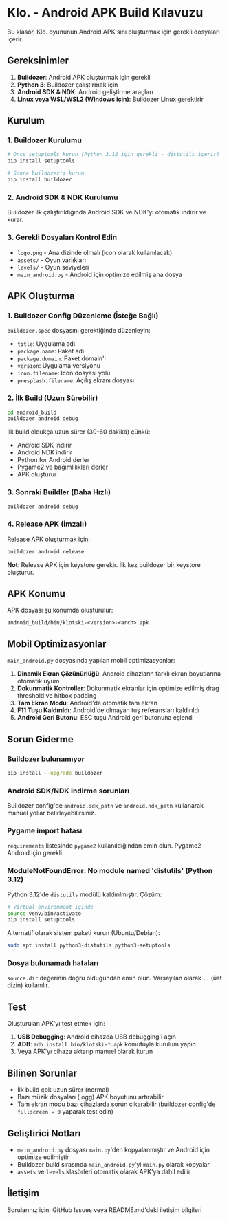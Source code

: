 # Klo. - Android APK Build Kılavuzu

Bu klasör, Klo. oyununun Android APK'sını oluşturmak için gerekli dosyaları içerir.

## Gereksinimler

1. **Buildozer**: Android APK oluşturmak için gerekli
2. **Python 3**: Buildozer çalıştırmak için
3. **Android SDK & NDK**: Android geliştirme araçları
4. **Linux veya WSL/WSL2 (Windows için)**: Buildozer Linux gerektirir

## Kurulum

### 1. Buildozer Kurulumu

```bash
# Önce setuptools kurun (Python 3.12 için gerekli - distutils içerir)
pip install setuptools

# Sonra buildozer'ı kurun
pip install buildozer
```

### 2. Android SDK & NDK Kurulumu

Buildozer ilk çalıştırıldığında Android SDK ve NDK'yı otomatik indirir ve kurar.

### 3. Gerekli Dosyaları Kontrol Edin

- `logo.png` - Ana dizinde olmalı (icon olarak kullanılacak)
- `assets/` - Oyun varlıkları
- `levels/` - Oyun seviyeleri
- `main_android.py` - Android için optimize edilmiş ana dosya

## APK Oluşturma

### 1. Buildozer Config Düzenleme (İsteğe Bağlı)

`buildozer.spec` dosyasını gerektiğinde düzenleyin:

- `title`: Uygulama adı
- `package.name`: Paket adı
- `package.domain`: Paket domain'i
- `version`: Uygulama versiyonu
- `icon.filename`: Icon dosyası yolu
- `presplash.filename`: Açılış ekranı dosyası

### 2. İlk Build (Uzun Sürebilir)

```bash
cd android_build
buildozer android debug
```

İlk build oldukça uzun sürer (30-60 dakika) çünkü:
- Android SDK indirir
- Android NDK indirir
- Python for Android derler
- Pygame2 ve bağımlılıkları derler
- APK oluşturur

### 3. Sonraki Buildler (Daha Hızlı)

```bash
buildozer android debug
```

### 4. Release APK (İmzalı)

Release APK oluşturmak için:

```bash
buildozer android release
```

**Not**: Release APK için keystore gerekir. İlk kez buildozer bir keystore oluşturur.

## APK Konumu

APK dosyası şu konumda oluşturulur:

```
android_build/bin/klotski-<version>-<arch>.apk
```

## Mobil Optimizasyonlar

`main_android.py` dosyasında yapılan mobil optimizasyonlar:

1. **Dinamik Ekran Çözünürlüğü**: Android cihazların farklı ekran boyutlarına otomatik uyum
2. **Dokunmatik Kontroller**: Dokunmatik ekranlar için optimize edilmiş drag threshold ve hitbox padding
3. **Tam Ekran Modu**: Android'de otomatik tam ekran
4. **F11 Tuşu Kaldırıldı**: Android'de olmayan tuş referansları kaldırıldı
5. **Android Geri Butonu**: ESC tuşu Android geri butonuna eşlendi

## Sorun Giderme

### Buildozer bulunamıyor
```bash
pip install --upgrade buildozer
```

### Android SDK/NDK indirme sorunları
Buildozer config'de `android.sdk_path` ve `android.ndk_path` kullanarak manuel yollar belirleyebilirsiniz.

### Pygame import hatası
`requirements` listesinde `pygame2` kullanıldığından emin olun. Pygame2 Android için gerekli.

### ModuleNotFoundError: No module named 'distutils' (Python 3.12)
Python 3.12'de `distutils` modülü kaldırılmıştır. Çözüm:

```bash
# Virtual environment içinde
source venv/bin/activate
pip install setuptools
```

Alternatif olarak sistem paketi kurun (Ubuntu/Debian):
```bash
sudo apt install python3-distutils python3-setuptools
```

### Dosya bulunamadı hataları
`source.dir` değerinin doğru olduğundan emin olun. Varsayılan olarak `..` (üst dizin) kullanılır.

## Test

Oluşturulan APK'yı test etmek için:

1. **USB Debugging**: Android cihazda USB debugging'i açın
2. **ADB**: `adb install bin/klotski-*.apk` komutuyla kurulum yapın
3. Veya APK'yı cihaza aktarıp manuel olarak kurun

## Bilinen Sorunlar

- İlk build çok uzun sürer (normal)
- Bazı müzik dosyaları (.ogg) APK boyutunu artırabilir
- Tam ekran modu bazı cihazlarda sorun çıkarabilir (buildozer config'de `fullscreen = 0` yaparak test edin)

## Geliştirici Notları

- `main_android.py` dosyası `main.py`'den kopyalanmıştır ve Android için optimize edilmiştir
- Buildozer build sırasında `main_android.py`'yi `main.py` olarak kopyalar
- `assets` ve `levels` klasörleri otomatik olarak APK'ya dahil edilir

## İletişim

Sorularınız için: GitHub Issues veya README.md'deki iletişim bilgileri

